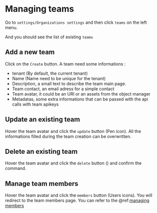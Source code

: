 # Managing teams

Go to `settings/Organizations settings` and then click `teams` on the left menu.

And you should see the list of existing `teams`

## Add a new team

Click on the `Create` button.
A team need some informations :

* tenant (By default, the current tenant)
* Name (Name need to be unique for the tenant)
* Description, a small text to describe the team main page.
* Team contact, an email adress for a simple contact
* Team avatar, it could be an URl or an assets from the object manager
* Metadatas, some extra informations that can be passed with the api calls with team apikeys

## Update an existing team
Hover the team avatar and click the `update` button (Pen icon). All the informations filled during the team creation can be overwritten.

## Delete an existing team

Hover the team avatar and click the `delete` button () and confirm the command.

## Manage team members

Hover the team avatar and click the `members` button (Users icons). You will redirect to the team members page.
You can refer to the @ref:[managing members](../producerusage/2-members.md)

